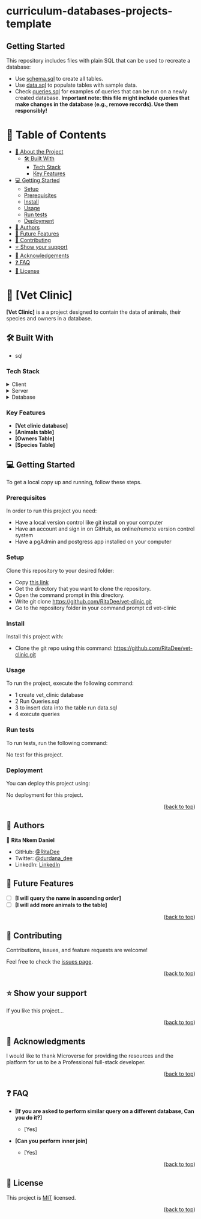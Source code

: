 # curriculum-databases-projects-template

## Getting Started

This repository includes files with plain SQL that can be used to recreate a database:

- Use [schema.sql](./schema.sql) to create all tables.
- Use [data.sql](./data.sql) to populate tables with sample data.
- Check [queries.sql](./queries.sql) for examples of queries that can be run on a newly created database. **Important note: this file might include queries that make changes in the database (e.g., remove records). Use them responsibly!**

<a name="readme-top"></a>

# 📗 Table of Contents

- [📖 About the Project](#about-project)
  - [🛠 Built With](#built-with)
    - [Tech Stack](#tech-stack)
    - [Key Features](#key-features)
- [💻 Getting Started](#getting-started)
  - [Setup](#setup)
  - [Prerequisites](#prerequisites)
  - [Install](#install)
  - [Usage](#usage)
  - [Run tests](#run-tests)
  - [Deployment](#triangular_flag_on_post-deployment)
- [👥 Authors](#authors)
- [🔭 Future Features](#future-features)
- [🤝 Contributing](#contributing)
- [⭐️ Show your support](#support)
- [🙏 Acknowledgements](#acknowledgements)
- [❓ FAQ](#faq)
- [📝 License](#license)

# 📖 [Vet Clinic] <a name="about-project"></a>

**[Vet Clinic]** is a a project designed to contain the data of animals, their species and owners in a database.
## 🛠 Built With <a name="built-with"></a>

- sql
### Tech Stack <a name="tech-stack"></a>

<details>
  <summary>Client</summary>
  <ul>
    <li><a href="https://reactjs.org/">React.js</a></li>
  </ul>
</details>

<details>
  <summary>Server</summary>
  <ul>
    <li><a href="https://expressjs.com/">Express.js</a></li>
  </ul>
</details>

<details>
<summary>Database</summary>
  <ul>
    <li><a href="https://www.postgresql.org/">PostgreSQL</a></li>
  </ul>
</details>

### Key Features <a name="key-features"></a>

- **[Vet clinic database]**
- **[Animals table]**
- **[Owners Table]**
- **[Species Table]**

## 💻 Getting Started <a name="getting-started"></a>

To get a local copy up and running, follow these steps.

### Prerequisites

In order to run this project you need:

- Have a local version control like git install on your computer
- Have an account and sign in on GitHub, as online/remote version control system
- Have a pgAdmin and postgress app installed on your computer
### Setup

Clone this repository to your desired folder:

- Copy [this link](https://github.com/RitaDee/vet-clinic)
- Get the directory that you want to clone the repository.
- Open the command prompt in this directory.
- Write git clone https://github.com/RitaDee/vet-clinic.git
- Go to the repository folder in your command prompt cd vet-clinic
### Install
Install this project with:

- Clone the git repo using this command: https://github.com/RitaDee/vet-clinic.git

### Usage

To run the project, execute the following command:

- 1 create vet_clinic database
- 2 Run Queries.sql
- 3 to insert data into the table run data.sql
- 4 execute queries

### Run tests

To run tests, run the following command:

No test for this project.

### Deployment

You can deploy this project using:

No deployment for this project.

<p align="right">(<a href="#readme-top">back to top</a>)</p>

## 👥 Authors <a name="authors"></a>

👤 **Rita Nkem Daniel**

- GitHub: [@RitaDee](https://github.com/RitaDee)
- Twitter: [@durdana_dee](https://twitter.com/durdana_dee)
- LinkedIn: [LinkedIn](https://www.linkedin.com/in/rita-daniel/)

## 🔭 Future Features <a name="future-features"></a>

- [ ] **[I will query the name in ascending order]**
- [ ] **[I will add more animals to the table]**

<p align="right">(<a href="#readme-top">back to top</a>)</p>

## 🤝 Contributing <a name="contributing"></a>

Contributions, issues, and feature requests are welcome!

Feel free to check the [issues page](../../issues/).

<p align="right">(<a href="#readme-top">back to top</a>)</p>

## ⭐️ Show your support <a name="support"></a>

If you like this project...

<p align="right">(<a href="#readme-top">back to top</a>)</p>

## 🙏 Acknowledgments <a name="acknowledgements"></a>

I would like to thank Microverse for providing the resources and the platform for us to be a Professional full-stack developer.

<p align="right">(<a href="#readme-top">back to top</a>)</p>

## ❓ FAQ <a name="faq"></a>

- **[If you are asked to perform similar query on a different database, Can you do it?]**

  - [Yes]

- **[Can you perform inner join]**

  - [Yes]

<p align="right">(<a href="#readme-top">back to top</a>)</p>

## 📝 License <a name="license"></a>

This project is [MIT](./LICENSE) licensed.

<p align="right">(<a href="#readme-top">back to top</a>)</p>
